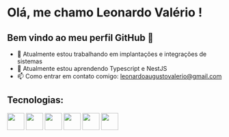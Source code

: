 # Olá, me chamo Leonardo Valério ! 
## Bem vindo ao meu perfil GitHub 👋

- 🔭 Atualmente estou trabalhando em implantações e integrações de sistemas
- 🌱 Atualmente estou aprendendo Typescript e NestJS
- 📫 Como entrar em contato comigo: leonardoaugustovalerio@gmail.com

## Tecnologias:

<img src="https://cdn.jsdelivr.net/gh/devicons/devicon@latest/icons/javascript/javascript-original.svg" img loading="lazy" width="40" height="40"/> <img loading="lazy" src="https://cdn.jsdelivr.net/gh/devicons/devicon@latest/icons/typescript/typescript-original.svg"  width="40" height="40"/> <img src="https://cdn.jsdelivr.net/gh/devicons/devicon@latest/icons/nodejs/nodejs-plain-wordmark.svg" img loading="lazy" width="40" height="40"/> <img src="https://cdn.jsdelivr.net/gh/devicons/devicon@latest/icons/react/react-original.svg" loading="lazy" width="40" height="40"/> <img src="https://cdn.jsdelivr.net/gh/devicons/devicon@latest/icons/nestjs/nestjs-original.svg" loading="lazy" width="40" height="40"/> <img src="https://cdn.jsdelivr.net/gh/devicons/devicon@latest/icons/postgresql/postgresql-original.svg" loading="lazy" width="40" height="40"/>



